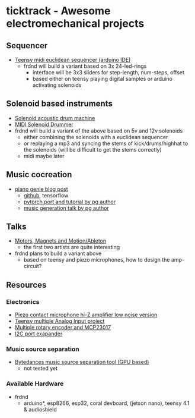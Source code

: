 # ticktrack - Awesome electromechanical projects

## Sequencer
 * [Teensy midi euclidean sequencer (arduino IDE)](https://www.youtube.com/watch?v=aqOsPZUo860)
   * frdnd will build a variant based on 3x 24-led-rings
     * interface will be 3x3 sliders for step-length, num-steps, offset
     * based either on teensy playing digital samples or arduino activating solenoids

## Solenoid based instruments
 * [Solenoid acoustic drum machine](https://www.youtube.com/watch?v=m6YOYpnz9Lw)
 * [MIDI Solenoid Drummer](https://www.youtube.com/watch?v=Lcz0BvNOc4c)
 * frdnd will build a variant of the above based on 5v and 12v solenoids
   * either combining the solenoids with a euclidean sequencer
   * or replaying a mp3 and syncing the stems of kick/drums/highhat to the solenoids (will be difficult to get the stems correctly)
   * midi maybe later

## Music cocreation
 * [piano genie blog post](https://magenta.tensorflow.org/pianogenie)
   * [github](https://github.com/magenta/magenta/tree/main/magenta/models/piano_genie), tensorflow
   * [pytorch port and tutorial by pg author](https://pythonrepo.com/repo/chrisdonahue-music-cocreation-tutorial-python-deep-learning)
   * [music generation talk by pg author](https://www.youtube.com/watch?v=OCc4V2aWpHQ)

## Talks
 * [Motors, Magnets and Motion/Ableton](https://www.youtube.com/watch?v=hJHwhb99Bzo)
   * the first two artists are quite interesting
 * frdnd plans to build a variant above
   * based on teensy and piezo microphones, how to design the amp-circuit?
    
## Resources

### Electronics
 * [Piezo contact microphone hi-Z amplifier low noise version](https://www.richardmudhar.com/blog/piezo-contact-microphone-hi-z-amplifier-low-noise-version/)
 * [Teensy multiple Analog Input project](https://forum.pjrc.com/threads/61764-Help-for-multiple-Analog-Input-project)
 * [Multiple rotary encoder and MCP23017 ](https://arduino.stackexchange.com/questions/52909/reading-several-rotary-encoders)
 * [I2C port exapander](https://www.mikrocontroller.net/articles/Port-Expander_PCF8574)

### Music source separation
 * [Bytedances music source separation tool (GPU based)](https://github.com/bytedance/music_source_separation)
   * not tested yet

### Available Hardware
 * frdnd
   *  arduino*, esp8266, esp32, coral devboard, (jetson nano), teensy 4.1 & audioshield
  
